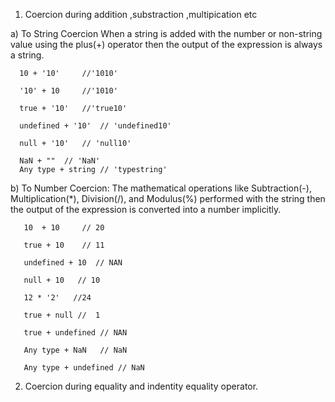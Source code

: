 1. Coercion during addition ,substraction ,multipication etc

  a) To String Coercion 
  When a string is added with the number or non-string value using the plus(+) operator then the output of the expression is always a string.
  
    
    
      10 + '10'     //'1010'
      
      '10' + 10     //'1010'
      
      true + '10'   //'true10'
      
      undefined + '10'  // 'undefined10'
      
      null + '10'   // 'null10'
      
      NaN + ""  // 'NaN'
      Any type + string // 'typestring'
      
    
      
   b) To Number Coercion:
      The mathematical operations like Subtraction(-), Multiplication(*), Division(/), and Modulus(%) performed with the string then the output of the expression is          converted into a number implicitly.
      
   
       10  + 10     // 20
       
       true + 10    // 11
       
       undefined + 10  // NAN
      
       null + 10   // 10
       
       12 * '2'   //24
       
       true + null //  1
       
       true + undefined // NAN
       
       Any type + NaN   // NaN
       
       Any type + undefined // NaN
      
    
2. Coercion during equality and indentity equality operator.


